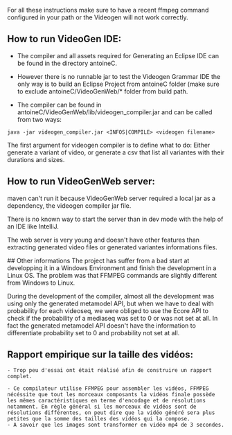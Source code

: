 For all these instructions make sure to have a recent ffmpeg command configured in your path or the Videogen will not work correctly.


## How to run VideoGen IDE:
- The compiler and all assets required for Generating an Eclipse IDE can be found in the directory antoineC.

- However there is no runnable jar to test the Videogen Grammar IDE the only way is to build an Eclipse Project from antoineC folder (make sure to exclude antoineC/VideoGenWeb/* folder from build path.

- The compiler can be found in antoineC/VideoGenWeb/lib/videogen_compiler.jar and can be called from two ways:

```java -jar videogen_compiler.jar <INFOS|COMPILE> <videogen filename>```

The first argument for videogen compiler is to define what to do: Either generate a variant of video, or generate a csv that list all variantes with their durations and sizes.



## How to run VideoGenWeb server:

maven can't run it because VideoGenWeb server required a local jar as a dependency, the videogen compiler jar file.

There is no known way to start the server than in dev mode with the help of an IDE like IntelliJ.

The web server is very young and doesn't have other features than extracting generated video files or generated variantes informations files.


## Other informations
The project has suffer from a bad start at developping it in a Windows Environment and finish the development in a Linux OS. The problem was that FFMPEG commands are slightly different from Windows to Linux.

During the development of the compiler, almost all the development was using only the generated metamodel API, but when we have to deal with probability for each videoseq, we were obliged to use the Ecore API to check if the probability of a mediaseq was set to 0 or was not set at all. 
In fact the generated metamodel API doesn't have the information to differentiate probability set to 0 and probability not set at all.


## Rapport empirique sur la taille des vidéos:
    - Trop peu d'essai ont était réalisé afin de construire un rapport complet.
    
    - Ce compilateur utilise FFMPEG pour assembler les vidéos, FFMPEG nécéssite que tout les morceaux composants la vidéos finale possède les mêmes caractéristiques en terme d'encodage et de résolutions notamment. En règle général si les morceaux de vidéos sont de résolutions différentes, on peut dire que la vidéo généré sera plus petites que la somme des tailles des vidéos qui la compose.
    - A savoir que les images sont transformer en vidéo mp4 de 3 secondes. 
